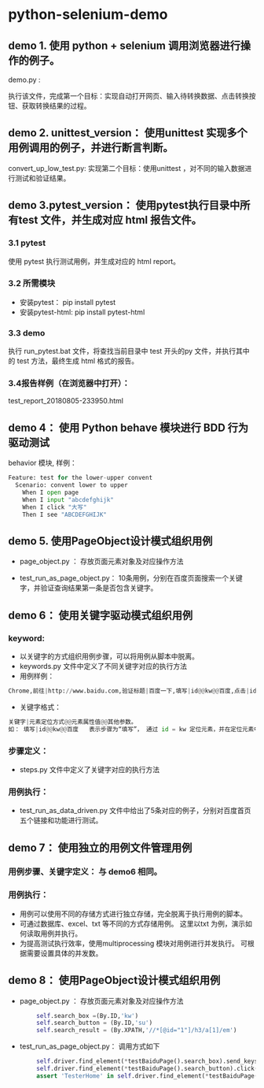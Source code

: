# python-selenium-demo

## demo 1. 使用 python + selenium 调用浏览器进行操作的例子。

demo.py :

 执行该文件，完成第一个目标：实现自动打开网页、输入待转换数据、点击转换按钮、获取转换结果的过程。


## demo 2. unittest_version： 使用unittest 实现多个用例调用的例子，并进行断言判断。
convert_up_low_test.py: 
  实现第二个目标：使用unittest ，对不同的输入数据进行测试和验证结果。

## demo 3.pytest_version： 使用pytest执行目录中所有test 文件，并生成对应 html 报告文件。
###  3.1 pytest
使用 pytest 执行测试用例，并生成对应的 html report。

### 3.2 所需模块
- 安装pytest： pip install pytest
- 安装pytest-html: pip install pytest-html

### 3.3 demo
执行 run_pytest.bat 文件，将查找当前目录中 test 开头的py 文件，并执行其中的 test 方法，最终生成 html 格式的报告。

### 3.4报告样例（在浏览器中打开）： 

test_report_20180805-233950.html

## demo 4： 使用 Python behave 模块进行 BDD 行为驱动测试

behavior 模块, 样例：

```python
Feature: test for the lower-upper convent
  Scenario: convent lower to upper
    When I open page
    When I input "abcdefghijk"
    When I click "大写"
    Then I see "ABCDEFGHIJK"
```

## demo 5. 使用PageObject设计模式组织用例

- page_object.py ： 存放页面元素对象及对应操作方法

- test_run_as_page_object.py： 
10条用例，分别在百度页面搜索一个关键字，并验证查询结果第一条是否包含关键字。

## demo 6： 使用关键字驱动模式组织用例

### keyword: 
- 以关键字的方式组织用例步骤，可以将用例从脚本中脱离。
- keywords.py 文件中定义了不同关键字对应的执行方法
- 用例样例：
```python
Chrome,前往|http://www.baidu.com,验证标题|百度一下,填写|id@@kw@@百度,点击|id@@su,验证文字|xpath@@//*[@id="1"]/h3/a/em@@百度
```
- 关键字格式：
```python
关键字|元素定位方式@@元素属性值@@其他参数。 
如： 填写|id@@kw@@百度   表示步骤为“填写”， 通过 id = kw 定位元素，并在定位元素中输入 “百度”
```

### 步骤定义：
- steps.py 文件中定义了关键字对应的执行方法

### 用例执行：
- test_run_as_data_driven.py 文件中给出了5条对应的例子，分别对百度首页五个链接和功能进行测试。


## demo 7： 使用独立的用例文件管理用例

### 用例步骤、关键字定义： 与 demo6 相同。

### 用例执行：
- 用例可以使用不同的存储方式进行独立存储，完全脱离于执行用例的脚本。
- 可通过数据库、excel、txt 等不同的方式存储用例。 这里以txt 为例，演示如何读取用例并执行。
- 为提高测试执行效率，使用multiprocessing 模块对用例进行并发执行。 可根据需要设置具体的并发数。


## demo 8： 使用PageObject设计模式组织用例

- page_object.py ： 存放页面元素对象及对应操作方法

```python
        self.search_box =(By.ID,'kw')
        self.search_button = (By.ID,'su')
        self.search_result = (By.XPATH,'//*[@id="1"]/h3/a[1]/em')
```

- test_run_as_page_object.py： 调用方式如下
```python
        self.driver.find_element(*testBaiduPage().search_box).send_keys('testerhome')
        self.driver.find_element(*testBaiduPage().search_button).click()
        assert 'TesterHome' in self.driver.find_element(*testBaiduPage().search_result).text
```

